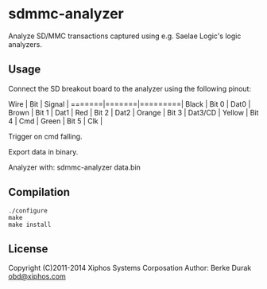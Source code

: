 # sdmmc-analyzer

Analyze SD/MMC transactions captured using e.g. Saelae Logic's logic analyzers.

## Usage

Connect the SD breakout board to the analyzer using the following pinout:

Wire   | Bit   | Signal  |
=======|=======|=========|
Black  | Bit 0 | Dat0    |
Brown  | Bit 1 | Dat1    |
Red    | Bit 2 | Dat2    |
Orange | Bit 3 | Dat3/CD |
Yellow | Bit 4 | Cmd     |
Green  | Bit 5 | Clk     |

Trigger on cmd falling.

Export data in binary.

Analyzer with: sdmmc-analyzer data.bin

## Compilation

    ./configure
    make
    make install

## License

Copyright (C)2011-2014 Xiphos Systems Corposation
Author: Berke Durak <obd@xiphos.com>
